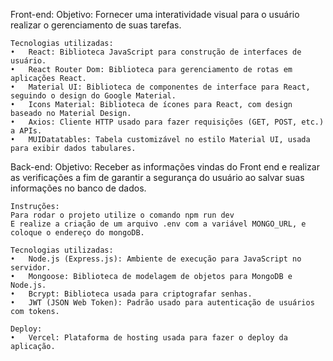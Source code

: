 Front-end:
    Objetivo: Fornecer uma interatividade visual para o usuário realizar o gerenciamento de suas tarefas.
    
    Tecnologias utilizadas:
    •	React: Biblioteca JavaScript para construção de interfaces de usuário.
    •	React Router Dom: Biblioteca para gerenciamento de rotas em aplicações React.
    •	Material UI: Biblioteca de componentes de interface para React, seguindo o design do Google Material.
    •	Icons Material: Biblioteca de ícones para React, com design baseado no Material Design.
    •	Axios: Cliente HTTP usado para fazer requisições (GET, POST, etc.) a APIs.
    •	MUIDatatables: Tabela customizável no estilo Material UI, usada para exibir dados tabulares.

Back-end:
    Objetivo: Receber as informações vindas do Front end e realizar as verificações a fim de garantir a segurança do usuário ao salvar suas informações no banco de dados.
    
    Instruções:
    Para rodar o projeto utilize o comando npm run dev
    E realize a criação de um arquivo .env com a variável MONGO_URL, e coloque o endereço do mongoDB.
    
    Tecnologias utilizadas:
    •	Node.js (Express.js): Ambiente de execução para JavaScript no servidor.
    •	Mongoose: Biblioteca de modelagem de objetos para MongoDB e Node.js.
    •	Bcrypt: Biblioteca usada para criptografar senhas.
    •	JWT (JSON Web Token): Padrão usado para autenticação de usuários com tokens.
    
    Deploy:
    •	Vercel: Plataforma de hosting usada para fazer o deploy da aplicação.
